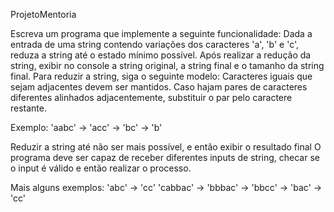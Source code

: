 ProjetoMentoria

Escreva um programa que implemente a seguinte funcionalidade:
Dada a entrada de uma string contendo variações dos caracteres 'a', 'b' e 'c', reduza a string até o estado mínimo possível. Após realizar a redução da string, exibir no console a string original, a string final e o tamanho da string final. 
Para reduzir a string, siga o seguinte modelo:
Caracteres iguais que sejam adjacentes devem ser mantidos. Caso hajam pares de caracteres diferentes alinhados adjacentemente, substituir o par pelo caractere restante. 

Exemplo:
'aabc' -> 'acc' -> 'bc' -> 'b'

Reduzir a string até não ser mais possível, e então exibir o resultado final
O programa deve ser capaz de receber diferentes inputs de string, checar se o input é válido e então realizar o processo.

Mais alguns exemplos:
'abc' -> 'cc' 
'cabbac' -> 'bbbac' -> 'bbcc' -> 'bac' -> 'cc'
